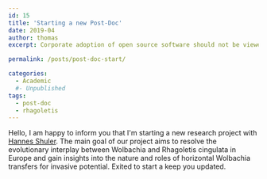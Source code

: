 ```yaml
---
id: 15
title: 'Starting a new Post-Doc'
date: 2019-04
author: thomas
excerpt: Corporate adoption of open source software should not be viewed as antithetical to capitalism; rather, it is an example of corporations co-opting Communism to become more capitalist.

permalink: /posts/post-doc-start/

categories:
  - Academic
  #- Unpublished
tags:
  - post-doc
  - rhagoletis
---
```

Hello,
I am happy to inform you that I'm starting a new research project with [Hannes Shuler](https://sites.google.com/view/hschuler/home). The main goal of our project aims to resolve the evolutionary interplay between Wolbachia and Rhagoletis cingulata in Europe and gain insights into the nature and roles
of horizontal Wolbachia transfers for invasive potential.
Exited to start a keep you updated.

<!--more-->
